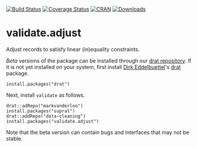 [![Build Status](https://travis-ci.org/data-cleaning/validate.adjust.svg?branch=master)](https://travis-ci.org/data-cleaning/validate.adjust)
[![Coverage Status](https://coveralls.io/repos/data-cleaning/validate.adjust/badge.svg?branch=master&service=github)](https://coveralls.io/github/data-cleaning/validate.adjust?branch=master)
[![CRAN](http://www.r-pkg.org/badges/version/validate.adjust)](http://cran.r-project.org/package=validate.adjust/)
[![Downloads](http://cranlogs.r-pkg.org/badges/validate.adjust)](http://www.r-pkg.org/pkg/validate.adjust) 

# validate.adjust

Adjust records to satisfy linear (in)equality constraints.

_Beta_ versions of the package can be installed through our [drat repository](https://github.com/data-cleaning/drat). If it is not yet installed on your system, first install [Dirk Eddelbuettel](http://dirk.eddelbuettel.com/)'s [drat](http://www.r-pkg.org/pkg/drat) package.
```
install.packages("drat")
```
Next, install `validate` as follows.
```
drat::adRepo("markvanderloo")
install.packages("supral")
drat::addRepo("data-cleaning")
install.packages("validate.adjust")
```
Note that the beta version can contain bugs and interfaces that may not be stable.





